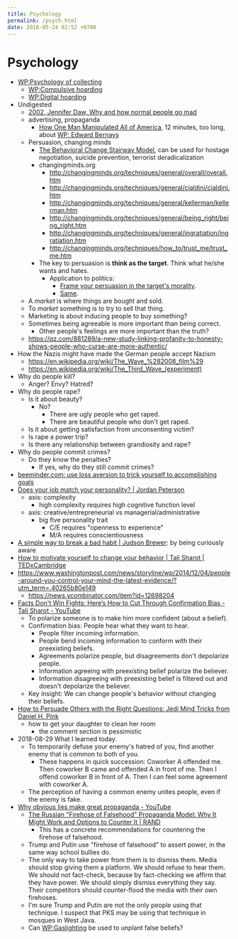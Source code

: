 ```yaml
---
title: Psychology
permalink: /psych.html
date: 2018-05-24 02:52 +0700
---
```


# Psychology

- [WP:Psychology of collecting](https://en.wikipedia.org/wiki/Psychology_of_collecting)
    - [WP:Compulsive hoarding](https://en.wikipedia.org/wiki/Compulsive_hoarding)
    - [WP:Digital hoarding](https://en.wikipedia.org/wiki/Digital_hoarding)
- Undigested
    - [2002, Jennifer Daw, Why and how normal people go mad](http://www.apa.org/monitor/nov02/gomad.aspx)
    - advertising, propaganda
        - [How One Man Manipulated All of America](https://www.youtube.com/watch?v=nj_UWbifM2U), 12 minutes, too long, about [WP: Edward Bernays](https://en.wikipedia.org/wiki/Edward_Bernays)
    - Persuasion, changing minds
        - [The Behavioral Change Stairway Model](https://viaconflict.wordpress.com/2014/10/26/the-behavioral-change-stairway-model/),
        can be used for hostage negotiation, suicide prevention, terrorist deradicalization
        - changingminds.org
            - http://changingminds.org/techniques/general/overall/overall.htm
            - http://changingminds.org/techniques/general/cialdini/cialdini.htm
            - http://changingminds.org/techniques/general/kellerman/kellerman.htm
            - http://changingminds.org/techniques/general/being_right/being_right.htm
            - http://changingminds.org/techniques/general/ingratiation/ingratiation.htm
            - http://changingminds.org/techniques/how_to/trust_me/trust_me.htm
        - The key to persuasion is **think as the target**.
        Think what he/she wants and hates.
            - Application to politics:
                - [Frame your persuasion in the target's morality](https://qz.com/525132/the-smartest-most-effective-way-to-win-any-political-argument/).
                - [Same](https://www.nytimes.com/2015/11/15/opinion/sunday/the-key-to-political-persuasion.html).
    - A *market* is where things are bought and sold.
    - To *market* something is to try to sell that thing.
    - Marketing is about inducing people to buy something?
    - Sometimes being agreeable is more important than being correct.
        - Other people's feelings are more important than the truth?
    - https://qz.com/881289/a-new-study-linking-profanity-to-honesty-shows-people-who-curse-are-more-authentic/
- How the Nazis might have made the German people accept Nazism
    - https://en.wikipedia.org/wiki/The_Wave_%282008_film%29
    - https://en.wikipedia.org/wiki/The_Third_Wave_(experiment)
- Why do people kill?
    - Anger? Envy? Hatred?
- Why do people rape?
    - Is it about beauty?
        - No?
            - There are ugly people who get raped.
            - There are beautiful people who don't get raped.
    - Is it about getting satisfaction from unconsenting victim?
    - Is rape a power trip?
    - Is there any relationship between grandiosity and rape?
- Why do people commit crimes?
    - Do they know the penalties?
        - If yes, why do they still commit crimes?
- [beeminder.com: use loss aversion to trick yourself to accomplishing goals](https://www.beeminder.com/home)
- [Does your job match your personality? \| Jordan Peterson](https://www.youtube.com/watch?v=WEvqMN75sCI)
    - axis: complexity
        - high complexity requires high cognitive function level
    - axis: creative/entrepreneurial vs managerial/administrative
        - big five personality trait
            - C/E requires "openness to experience"
            - M/A requires conscientiousness
- [A simple way to break a bad habit \| Judson Brewer](https://www.youtube.com/watch?v=-moW9jvvMr4): by being curiously aware
- [How to motivate yourself to change your behavior \| Tali Sharot \| TEDxCambridge](https://www.youtube.com/watch?v=xp0O2vi8DX4)
- https://www.washingtonpost.com/news/storyline/wp/2014/12/04/people-around-you-control-your-mind-the-latest-evidence/?utm_term=.40265b80e149
    - https://news.ycombinator.com/item?id=12698204
- [Facts Don't Win Fights: Here’s How to Cut Through Confirmation Bias - Tali Sharot - YouTube](https://www.youtube.com/watch?v=kyioZODhKbE)
    - To polarize someone is to make him more confident (about a belief).
    - Confirmation bias: People hear what they want to hear.
        - People filter incoming information.
        - People bend incoming information to conform with their preexisting beliefs.
        - Agreements polarize people, but disagreements don't depolarize people.
        - Information agreeing with preexisting belief polarize the believer.
        - Information disagreeing with preexisting belief is filtered out and doesn't depolarize the believer.
    - Key insight: We can change people's behavior without changing their beliefs.
- [How to Persuade Others with the Right Questions: Jedi Mind Tricks from Daniel H. Pink](https://www.youtube.com/watch?v=WAL7Pz1i1jU)
    - how to get your daughter to clean her room
        - the comment section is pessimistic
- 2018-08-29 What I learned today.
    - To temporarily defuse your enemy's hatred of you, find another enemy that is common to both of you.
        - These happens in quick succession:
        Coworker A offended me.
        Then coworker B came and offended A in front of me.
        Then I offend coworker B in front of A.
        Then I can feel some agreement with coworker A.
    - The perception of having a common enemy unites people, even if the enemy is fake.
- [Why obvious lies make great propaganda - YouTube](https://www.youtube.com/watch?v=nknYtlOvaQ0)
    - [The Russian "Firehose of Falsehood" Propaganda Model: Why It Might Work and Options to Counter It \| RAND](https://www.rand.org/pubs/perspectives/PE198.html)
        - This has a concrete recommendations for countering the firehose of falsehood.
    - Trump and Putin use "firehose of falsehood" to assert power, in the same way school bullies do.
    - The only way to take power from them is to dismiss them.
    Media should stop giving them a platform.
    We should refuse to hear them.
    We should not fact-check, because by fact-checking we affirm that they have power.
    We should simply dismiss everything they say.
    Their competitors should counter-flood the media with their own firehoses.
    - I'm sure Trump and Putin are not the only people using that technique.
    I suspect that PKS may be using that technique in mosques in West Java.
    - Can [WP:Gaslighting](https://en.wikipedia.org/wiki/Gaslighting) be used to unplant false beliefs?
